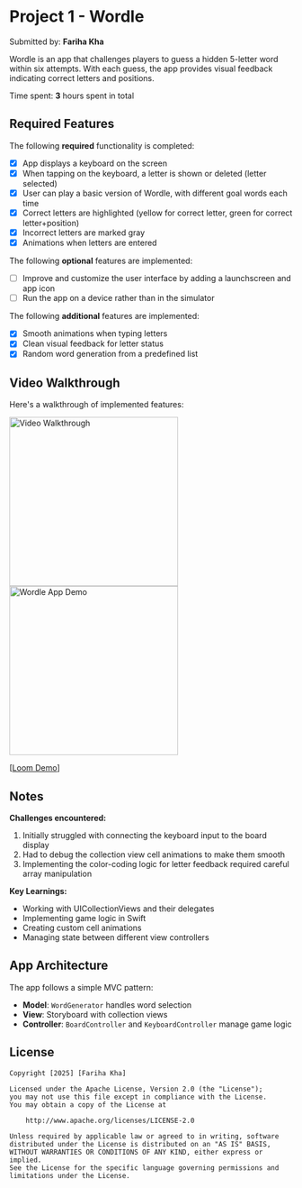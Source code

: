 # Project 1 - Wordle

Submitted by: **Fariha Kha**

Wordle is an app that challenges players to guess a hidden 5-letter word within six attempts. With each guess, the app provides visual feedback indicating correct letters and positions.

Time spent: **3** hours spent in total

## Required Features

The following **required** functionality is completed:

- [x] App displays a keyboard on the screen
- [x] When tapping on the keyboard, a letter is shown or deleted (letter selected)
- [x] User can play a basic version of Wordle, with different goal words each time
- [x] Correct letters are highlighted (yellow for correct letter, green for correct letter+position)
- [x] Incorrect letters are marked gray
- [x] Animations when letters are entered

The following **optional** features are implemented:

- [ ] Improve and customize the user interface by adding a launchscreen and app icon
- [ ] Run the app on a device rather than in the simulator

The following **additional** features are implemented:

- [x] Smooth animations when typing letters
- [x] Clean visual feedback for letter status
- [x] Random word generation from a predefined list

## Video Walkthrough

Here's a walkthrough of implemented features:

<img src='https://imgur.com/a/yox8mEM' title='Video Walkthrough' width='300' alt='Video Walkthrough' />
<img src="https://i.imgur.com/yox8mEM.gif" width="300" alt="Wordle App Demo"/>

[[Loom Demo](https://www.loom.com/share/d4b7c8b113c94d3c81d1749c2c636ea6?sid=5c330624-8c96-4b7c-8bff-45f1e43bfd08)]

## Notes

**Challenges encountered:**
1. Initially struggled with connecting the keyboard input to the board display
2. Had to debug the collection view cell animations to make them smooth
3. Implementing the color-coding logic for letter feedback required careful array manipulation

**Key Learnings:**
- Working with UICollectionViews and their delegates
- Implementing game logic in Swift
- Creating custom cell animations
- Managing state between different view controllers

## App Architecture

The app follows a simple MVC pattern:
- **Model**: `WordGenerator` handles word selection
- **View**: Storyboard with collection views
- **Controller**: `BoardController` and `KeyboardController` manage game logic

## License

    Copyright [2025] [Fariha Kha]

    Licensed under the Apache License, Version 2.0 (the "License");
    you may not use this file except in compliance with the License.
    You may obtain a copy of the License at

        http://www.apache.org/licenses/LICENSE-2.0

    Unless required by applicable law or agreed to in writing, software
    distributed under the License is distributed on an "AS IS" BASIS,
    WITHOUT WARRANTIES OR CONDITIONS OF ANY KIND, either express or implied.
    See the License for the specific language governing permissions and
    limitations under the License.
